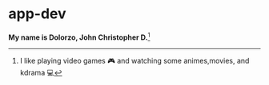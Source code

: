 # app-dev
**My name is Dolorzo, John Christopher D.**[^1]
[^1]: I like playing video games :video_game: and watching some animes,movies, and kdrama :computer:


